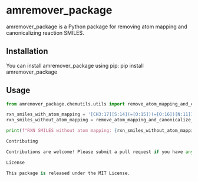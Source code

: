 # amremover_package

amremover_package is a Python package for removing atom mapping and canonicalizing reaction SMILES.

## Installation

You can install amremover_package using pip: pip install amremover_package


## Usage

```python
from amremover_package.chemutils.utils import remove_atom_mapping_and_canonicalize_rxn_smiles

rxn_smiles_with_atom_mapping = '[CH3:17][S:14](=[O:15])(=[O:16])[N:11]1[CH2:10][CH2:9][N:8](Cc2ccccc2)[CH2:13][CH2:12]1.C1CCCCC1>[OH-].[OH-].[Pd+2].CCO>[CH3:17][S:14](=[O:15])(=[O:16])[N:11]1[CH2:10][CH2:9][NH:8][CH2:13][CH2:12]1'
rxn_smiles_without_atom_mapping = remove_atom_mapping_and_canonicalize_rxn_smiles(rxn_smiles_with_atom_mapping)

print(f"RXN SMILES without atom mapping: {rxn_smiles_without_atom_mapping}")

Contributing

Contributions are welcome! Please submit a pull request if you have any improvements or bug fixes.

License

This package is released under the MIT License. 
